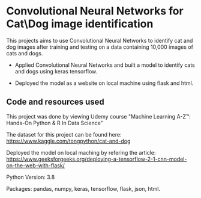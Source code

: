 # Convolutional Neural Networks for Cat\Dog image identification

This projects aims to use Convolutional Neural Networks to identify cat and dog images after training and testing on a data containing 10,000 images of cats and dogs. 

- Applied Convolutional Neural Networks and built a model to identify cats and dogs using keras tensorflow.

- Deployed the model as a website on local machine using flask and html.

## Code and resources used
 
This project was done by viewing Udemy course "Machine Learning A-Z™: Hands-On Python & R In Data Science" 

The dataset for this project can be found here: https://www.kaggle.com/tongpython/cat-and-dog

Deployed the model on local maching by refering the article: https://www.geeksforgeeks.org/deploying-a-tensorflow-2-1-cnn-model-on-the-web-with-flask/

Python Version: 3.8

Packages: pandas, numpy, keras, tensorflow, flask, json, html.
